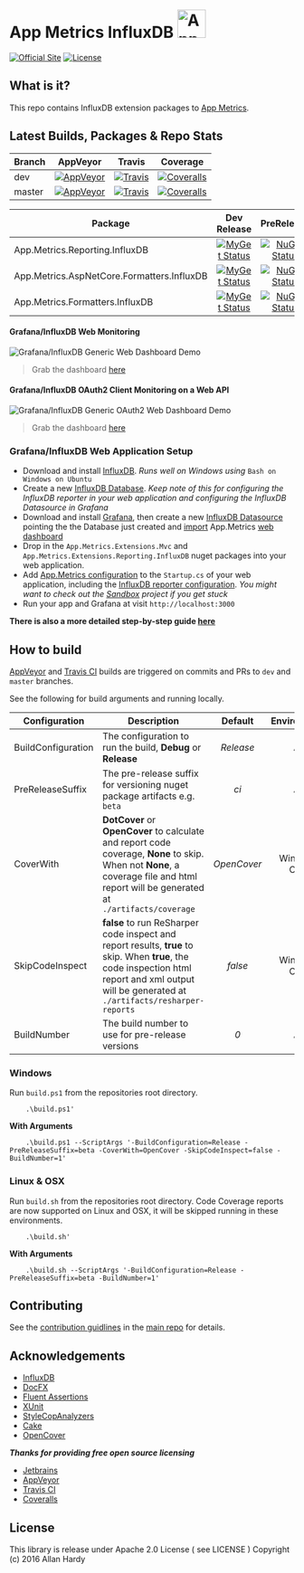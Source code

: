 # App Metrics InfluxDB <img src="http://app-metrics.io/logo.png" alt="App Metrics" width="50px"/> 
[![Official Site](https://img.shields.io/badge/site-appmetrics-blue.svg?style=flat-square)](http://app-metrics.io/reporting/influxdb.html) [![License](https://img.shields.io/badge/License-Apache%202.0-blue.svg?style=flat-square)](https://opensource.org/licenses/Apache-2.0)

## What is it?

This repo contains InfluxDB extension packages to [App Metrics](https://github.com/alhardy/AppMetrics).

## Latest Builds, Packages & Repo Stats

|Branch|AppVeyor|Travis|Coverage|
|------|:--------:|:--------:|:--------:|
|dev|[![AppVeyor](https://img.shields.io/appveyor/ci/alhardy/influxdb/dev.svg?style=flat-square&label=appveyor%20build)](https://ci.appveyor.com/project/alhardy/influxdb/branch/dev)|[![Travis](https://img.shields.io/travis/alhardy/InfluxDB/dev.svg?style=flat-square&label=travis%20build)](https://travis-ci.org/alhardy/InfluxDB)|[![Coveralls](https://img.shields.io/coveralls/AppMetrics/InfluxDB/dev.svg?style=flat-square)](https://coveralls.io/github/AppMetrics/InfluxDB?branch=dev)
|master|[![AppVeyor](https://img.shields.io/appveyor/ci/alhardy/influxdb/master.svg?style=flat-square&label=appveyor%20build)](https://ci.appveyor.com/project/alhardy/influxdb/branch/master)| [![Travis](https://img.shields.io/travis/alhardy/InfluxDB/master.svg?style=flat-square&label=travis%20build)](https://travis-ci.org/alhardy/InfluxDB)| [![Coveralls](https://img.shields.io/coveralls/AppMetrics/InfluxDB/master.svg?style=flat-square)](https://coveralls.io/github/AppMetrics/InfluxDB?branch=master)|

|Package|Dev Release|PreRelease|Latest Release|
|------|:--------:|:--------:|:--------:|
|App.Metrics.Reporting.InfluxDB|[![MyGet Status](https://img.shields.io/myget/appmetrics/v/App.Metrics.Reporting.InfluxDB.svg?style=flat-square)](https://www.myget.org/feed/appmetrics/package/nuget/App.Metrics.Reporting.InfluxDB)|[![NuGet Status](https://img.shields.io/nuget/vpre/App.Metrics.Reporting.InfluxDB.svg?style=flat-square)](https://www.nuget.org/packages/App.Metrics.Reporting.InfluxDB/)|[![NuGet Status](https://img.shields.io/nuget/v/App.Metrics.Reporting.InfluxDB.svg?style=flat-square)](https://www.nuget.org/packages/App.Metrics.Reporting.InfluxDB/)
|App.Metrics.AspNetCore.Formatters.InfluxDB|[![MyGet Status](https://img.shields.io/myget/appmetrics/v/App.Metrics.AspNetCore.Formatters.InfluxDB.svg?style=flat-square)](https://www.myget.org/feed/appmetrics/package/nuget/App.Metrics.AspNetCore.Formatters.InfluxDB)|[![NuGet Status](https://img.shields.io/nuget/vpre/App.Metrics.AspNetCore.Formatters.InfluxDB.svg?style=flat-square)](https://www.nuget.org/packages/App.Metrics.AspNetCore.Formatters.InfluxDB/)|[![NuGet Status](https://img.shields.io/nuget/v/App.Metrics.AspNetCore.Formatters.InfluxDB.svg?style=flat-square)](https://www.nuget.org/packages/App.Metrics.AspNetCore.Formatters.InfluxDB/)
|App.Metrics.Formatters.InfluxDB|[![MyGet Status](https://img.shields.io/myget/appmetrics/v/App.Metrics.Formatters.InfluxDB.svg?style=flat-square)](https://www.myget.org/feed/appmetrics/package/nuget/App.Metrics.Formatters.InfluxDB)|[![NuGet Status](https://img.shields.io/nuget/vpre/App.Metrics.Formatters.InfluxDB.svg?style=flat-square)](https://www.nuget.org/packages/App.Metrics.Formatters.InfluxDB/)|[![NuGet Status](https://img.shields.io/nuget/v/App.Metrics.Formatters.InfluxDB.svg?style=flat-square)](https://www.nuget.org/packages/App.Metrics.Formatters.InfluxDB/)

#### Grafana/InfluxDB Web Monitoring

![Grafana/InfluxDB Generic Web Dashboard Demo](https://github.com/alhardy/AppMetrics.DocFx/blob/master/images/generic_grafana_dashboard_demo.gif)

> Grab the dashboard [here](https://grafana.com/dashboards/2125)

#### Grafana/InfluxDB OAuth2 Client Monitoring on a Web API

![Grafana/InfluxDB Generic OAuth2 Web Dashboard Demo](https://github.com/alhardy/AppMetrics.DocFx/blob/master/images/generic_grafana_oauth2_dashboard_demo.gif)

> Grab the dashboard [here](https://grafana.com/dashboards/2137)

### Grafana/InfluxDB Web Application Setup

- Download and install [InfluxDB](https://docs.influxdata.com/influxdb/v1.2/introduction/installation/). *Runs well on Windows using* `Bash on Windows on Ubuntu`
- Create a new [InfluxDB Database](https://docs.influxdata.com/influxdb/v1.2/introduction/getting_started/). *Keep note of this for configuring the InfluxDB reporter in your web application and configuring the InfluxDB Datasource in Grafana*
- Download and install [Grafana](https://grafana.com/grafana/download), then create a new [InfluxDB Datasource](http://docs.grafana.org/features/datasources/influxdb/) pointing the the Database just created and [import](http://docs.grafana.org/reference/export_import/#importing-a-dashboard) App.Metrics [web dashboard](https://grafana.com/dashboards/2125)
- Drop in the `App.Metrics.Extensions.Mvc` and `App.Metrics.Extensions.Reporting.InfluxDB` nuget packages into your web application. 
- Add [App.Metrics configuration](https://alhardy.github.io/app-metrics-docs/getting-started/fundamentals/middleware-configuration.html) to the `Startup.cs` of your web application, including the [InfluxDB reporter configuration](http://app-metrics.io/reporting/influxdb.html). *You might want to check out the [Sandbox](https://github.com/alhardy/AppMetrics.Extensions.InfluxDB/tree/master/sandbox/App.Metrics.InfluxDB.Sandbox) project if you get stuck*
- Run your app and Grafana at visit `http://localhost:3000`

**There is also a more detailed step-by-step guide [here](https://al-hardy.blog/2017/04/28/asp-net-core-monitoring-with-influxdb-grafana/)**

## How to build

[AppVeyor](https://ci.appveyor.com/project/alhardy/appmetrics-extensions-influxdb/branch/master) and [Travis CI](https://travis-ci.org/alhardy/AppMetrics.Extensions.InfluxDB) builds are triggered on commits and PRs to `dev` and `master` branches.

See the following for build arguments and running locally.

|Configuration|Description|Default|Environment|Required|
|------|--------|:--------:|:--------:|:--------:|
|BuildConfiguration|The configuration to run the build, **Debug** or **Release** |*Release*|All|Optional|
|PreReleaseSuffix|The pre-release suffix for versioning nuget package artifacts e.g. `beta`|*ci*|All|Optional|
|CoverWith|**DotCover** or **OpenCover** to calculate and report code coverage, **None** to skip. When not **None**, a coverage file and html report will be generated at `./artifacts/coverage`|*OpenCover*|Windows Only|Optional|
|SkipCodeInspect|**false** to run ReSharper code inspect and report results, **true** to skip. When **true**, the code inspection html report and xml output will be generated at `./artifacts/resharper-reports`|*false*|Windows Only|Optional|
|BuildNumber|The build number to use for pre-release versions|*0*|All|Optional|


### Windows

Run `build.ps1` from the repositories root directory.

```
	.\build.ps1'
```

**With Arguments**

```
	.\build.ps1 --ScriptArgs '-BuildConfiguration=Release -PreReleaseSuffix=beta -CoverWith=OpenCover -SkipCodeInspect=false -BuildNumber=1'
```

### Linux & OSX

Run `build.sh` from the repositories root directory. Code Coverage reports are now supported on Linux and OSX, it will be skipped running in these environments.

```
	.\build.sh'
```

**With Arguments**

```
	.\build.sh --ScriptArgs '-BuildConfiguration=Release -PreReleaseSuffix=beta -BuildNumber=1'
```

## Contributing

See the [contribution guidlines](https://github.com/alhardy/AppMetrics/blob/master/CONTRIBUTING.md) in the [main repo](https://github.com/alhardy/AppMetrics) for details.

## Acknowledgements

* [InfluxDB](https://www.influxdata.com/time-series-platform/influxdb/)
* [DocFX](https://dotnet.github.io/docfx/)
* [Fluent Assertions](http://www.fluentassertions.com/)
* [XUnit](https://xunit.github.io/)
* [StyleCopAnalyzers](https://github.com/DotNetAnalyzers/StyleCopAnalyzers)
* [Cake](https://github.com/cake-build/cake)
* [OpenCover](https://github.com/OpenCover/opencover)

***Thanks for providing free open source licensing***

* [Jetbrains](https://www.jetbrains.com/dotnet/) 
* [AppVeyor](https://www.appveyor.com/)
* [Travis CI](https://travis-ci.org/)
* [Coveralls](https://coveralls.io/)

## License

This library is release under Apache 2.0 License ( see LICENSE ) Copyright (c) 2016 Allan Hardy

